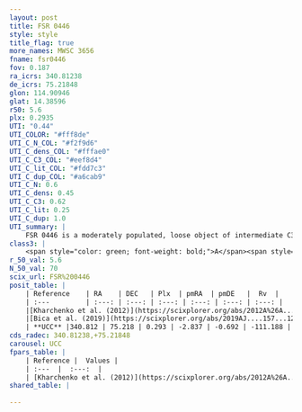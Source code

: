 ```yaml
---
layout: post
title: FSR 0446
style: style
title_flag: true
more_names: MWSC 3656
fname: fsr0446
fov: 0.187
ra_icrs: 340.81238
de_icrs: 75.21848
glon: 114.90946
glat: 14.38596
r50: 5.6
plx: 0.2935
UTI: "0.44"
UTI_COLOR: "#fff8de"
UTI_C_N_COL: "#f2f9d6"
UTI_C_dens_COL: "#fffae0"
UTI_C_C3_COL: "#eef8d4"
UTI_C_lit_COL: "#fdd7c3"
UTI_C_dup_COL: "#a6cab9"
UTI_C_N: 0.6
UTI_C_dens: 0.45
UTI_C_C3: 0.62
UTI_C_lit: 0.25
UTI_C_dup: 1.0
UTI_summary: |
    FSR 0446 is a moderately populated, loose object of intermediate C3 quality. It is poorly studied in the literature, with no articles listed in the last 6 years.
class3: |
    <span style="color: green; font-weight: bold;">A</span><span style="color: red; font-weight: bold;">C</span>
r_50_val: 5.6
N_50_val: 70
scix_url: FSR%200446
posit_table: |
    | Reference    | RA    | DEC   | Plx  | pmRA  | pmDE   |  Rv  |
    | :---         | :---: | :---: | :---: | :---: | :---: | :---: |
    |[Kharchenko et al. (2012)](https://scixplorer.org/abs/2012A%26A...543A.156K) | 340.785 | 75.225 | -- | -0.1 | -0.52 | -- |
    |[Bica et al. (2019)](https://scixplorer.org/abs/2019AJ....157...12B) | 340.756 | 75.228 | -- | -- | -- | -- |
    | **UCC** |340.812 | 75.218 | 0.293 | -2.837 | -0.692 | -111.188 | 
cds_radec: 340.81238,+75.21848
carousel: UCC
fpars_table: |
    | Reference |  Values |
    | :---  |  :---:  |
    | [Kharchenko et al. (2012)](https://scixplorer.org/abs/2012A%26A...543A.156K) | `e_bv=0.833, distance=2210, log_age=7.96` |
shared_table: |
    
---
```

